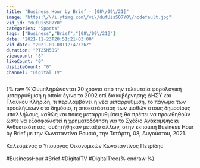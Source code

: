 ```yaml
---
title: "Business Hour by Brief - [08\/09\/21]"
image: "https:\/\/i.ytimg.com\/vi\/dufUisS07Y0\/hqdefault.jpg"
vid_id: "dufUisS07Y0"
categories: "Sports"
tags: ["Business","Brief","[08\/09\/21]"]
date: "2021-11-23T20:51:21+03:00"
vid_date: "2021-09-08T12:47:26Z"
duration: "PT25M58S"
viewcount: "8"
likeCount: "0"
dislikeCount: "0"
channel: "Digital TV"
---
```

{% raw %}Συμπληρώνονται 20 χρόνια από την τελευταία φορολογική μεταρρύθμιση η οποία έγινε το 2002 επί διακυβέρνησης ΔΗΣΥ και Γλαύκου Κληρίδη, τι περιλαμβάνει η νέα μεταρρύθμιση, το πάγωμα των προσλήψεων στο δημόσιο, η αποκατάσταση των μισθών στους δημοσίους υπαλλήλους, καθώς και ποιες μεταρρυθμίσεις θα πρέπει να προωθηθούν ώστε να εξασφαλιστεί η χρηματοδότηση για το Σχέδιο Ανάκαμψης κι Ανθεκτικότητας, συζητήθηκαν μεταξύ άλλων, στην εκπομπή Business Hour by Brief με την Κωνσταντίνα Ρουσιά, την Τετάρτη, 08, Αυγούστου, 2021.<br /><br />Καλεσμένος ο Υπουργός Οικονομικών Κωνσταντίνος Πετρίδης<br /><br />#BusinessHour #Brief #DigitalTV #DigitalTree{% endraw %}

